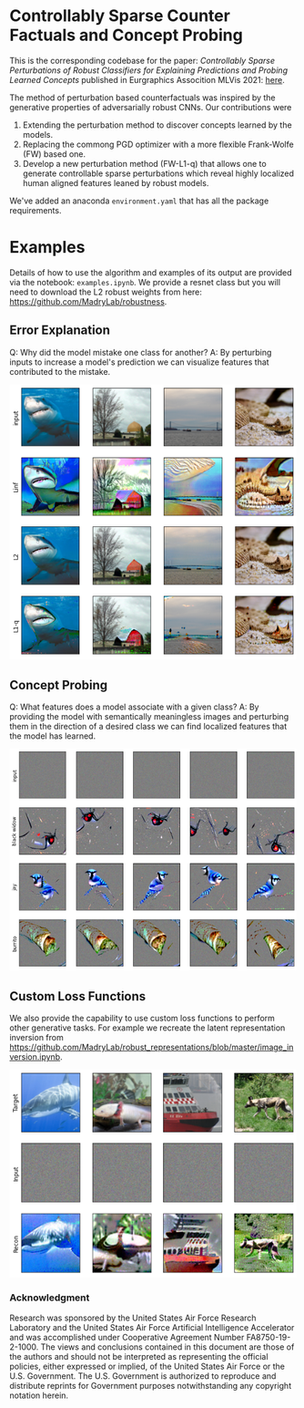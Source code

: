 # Controllably Sparse Counter Factuals and Concept Probing

This is the corresponding codebase for the paper: *Controllably Sparse Perturbations of Robust Classifiers for Explaining Predictions and Probing Learned Concepts* published in Eurgraphics Assocition MLVis 2021: [here](https://diglib.eg.org/bitstream/handle/10.2312/mlvis20211072/001-005.pdf).


The method of perturbation based counterfactuals was inspired by the generative properties of adversarially robust CNNs. Our contributions were 

1. Extending the perturbation method to discover concepts learned by the models.
2. Replacing the commong PGD optimizer with a more flexible Frank-Wolfe (FW) based one.
3. Develop a new perturbation method (FW-L1-q) that allows one to generate controllable sparse perturbations which reveal highly localized human aligned features leaned by robust models.


We've added an anaconda `environment.yaml` that has all the package requirements.

# Examples

Details of how to use the algorithm and examples of its output are provided via the notebook: `examples.ipynb`. We provide a resnet class but you will need to download the L2 robust weights from here: https://github.com/MadryLab/robustness.


## Error Explanation

Q: Why did the model mistake one class for another?
A: By perturbing inputs to increase a model's prediction we can visualize features that contributed to the mistake.


![Error Explanation](images/err_targ_pred.png)


## Concept Probing

Q: What features does a model associate with a given class?
A: By providing the model with semantically meaningless images and perturbing them in the direction of a desired class we can find localized features that the model has learned.

![Concept Probing](images/concept_probing.png)


##  Custom Loss Functions
We also provide the capability to use custom loss functions to perform other generative tasks. For example we recreate the latent representation inversion from https://github.com/MadryLab/robust_representations/blob/master/image_inversion.ipynb.

![Inversion](images/inversion_cor.png)

### Acknowledgment
Research was sponsored by the United States Air Force Research Laboratory and the United States Air Force Artificial Intelligence Accelerator and was accomplished under Cooperative Agreement Number FA8750-19-2-1000. The views and conclusions contained in this document are those of the authors and should not be interpreted as representing the official policies, either expressed or implied, of the United States Air Force or the U.S. Government. The U.S. Government is authorized to reproduce and distribute reprints for Government purposes notwithstanding any copyright notation herein.


